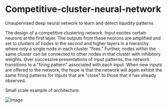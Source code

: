 # Competitive-cluster-neural-network
Unsupervised deep neural network to learn and detect liquidity patterns

The design of a competitive clustering network. Input excites certain neurons at 
the first layer. The outputs from these neurons are amplified and set to clusters of nodes in 
the second and higher layers in a hierarchy where only a single node in each cluster "fires." 
Further, nodes within the same cluster can be connected to other nodes in that cluster with 
inhibitory weights. Over successive presentations of input patterns, the network transitions 
to a "firing pattern" associated with each input. When new inputs are offered to the network, 
the hope is that the network will again exhibit the same firing patterns for inputs that are 
"close" to those that it has already observed. 

Small scale example of architecture:

![image](https://user-images.githubusercontent.com/74188272/201863534-f9b1f21c-fcd5-4c66-943e-edd98ed8da30.png)
